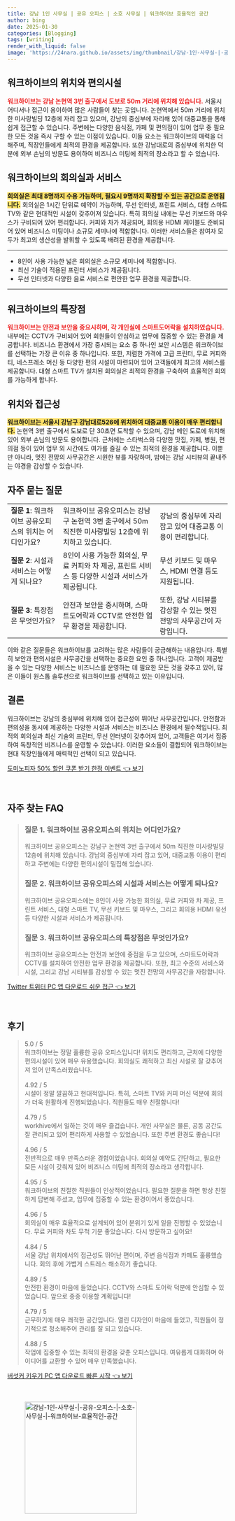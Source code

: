 ```yaml
---
title: 강남 1인 사무실 | 공유 오피스 | 소호 사무실 | 워크하이브 효율적인 공간
author: bing
date: 2025-01-30
categories: [Blogging]
tags: [writing]
render_with_liquid: false
image: 'https://24nara.github.io/assets/img/thumbnail/강남-1인-사무실-|-공유-오피스-|-소호-사무실-|-워크하이브-효율적인-공간.webp'
---
```



<h2 id='워크하이브의 위치와 편의시설'>워크하이브의 위치와 편의시설</h2>

<p><b><span style="color: #ee2323;">워크하이브는 강남 논현역 3번 출구에서 도보로 50m 거리에 위치해 있습니다.</span></b> 서울시 어디서나 접근이 용이하여 많은 사람들이 찾는 곳입니다. 논현역에서 50m 거리에 위치한 미사랑빌딩 12층에 자리 잡고 있으며, 강남의 중심부에 자리해 있어 대중교통을 통해 쉽게 접근할 수 있습니다. 주변에는 다양한 음식점, 카페 및 편의점이 있어 업무 중 필요한 모든 것을 즉시 구할 수 있는 이점이 있습니다. 이들 요소는 워크하이브의 매력을 더해주며, 직장인들에게 최적의 환경을 제공합니다. 또한 강남대로의 중심부에 위치한 덕분에 외부 손님의 방문도 용이하여 비즈니스 미팅에 최적의 장소라고 할 수 있습니다.</p>

<h2 id='워크하이브의 회의실과 서비스'>워크하이브의 회의실과 서비스</h2>

<p><b><span style="background-color: #ffe066;">회의실은 최대 8명까지 수용 가능하며, 필요시 9명까지 확장할 수 있는 공간으로 운영됩니다.</span></b> 회의실은 1시간 단위로 예약이 가능하며, 무선 인터넷, 프린트 서비스, 대형 스마트 TV와 같은 현대적인 시설이 갖추어져 있습니다. 특히 회의실 내에는 무선 키보드와 마우스가 구비되어 있어 편리합니다. 커피와 차가 제공되며, 회의용 HDMI 케이블도 준비되어 있어 비즈니스 미팅이나 소규모 세미나에 적합합니다. 이러한 서비스들은 참여자 모두가 최고의 생산성을 발휘할 수 있도록 배려된 환경을 제공합니다.</p>

<hr />

<ul>
    <li>8인이 사용 가능한 넓은 회의실은 소규모 세미나에 적합합니다.</li>
    <li>최신 기술이 적용된 프린터 서비스가 제공됩니다.</li>
    <li>무선 인터넷과 다양한 음료 서비스로 편안한 업무 환경을 제공합니다.</li>
</ul>

<hr />

<h2 id='워크하이브의 특장점'>워크하이브의 특장점</h2>

<p><b><span style="color: #ee2323;">워크하이브는 안전과 보안을 중요시하며, 각 개인실에 스마트도어락을 설치하였습니다.</span></b> 내부에는 CCTV가 구비되어 있어 회원들이 안심하고 업무에 집중할 수 있는 환경을 제공합니다. 비즈니스 환경에서 가장 중시되는 요소 중 하나인 보안 시스템은 워크하이브를 선택하는 가장 큰 이유 중 하나입니다. 또한, 저렴한 가격에 고급 프린터, 무료 커피와 티, 네스프레소 머신 등 다양한 편의 시설이 마련되어 있어 고객들에게 최고의 서비스를 제공합니다. 대형 스마트 TV가 설치된 회의실은 최적의 환경을 구축하여 효율적인 회의를 가능하게 합니다.</p>

<h2 id='위치와 접근성'>위치와 접근성</h2>

<p><b><span style="background-color: #ffe066;">워크하이브는 서울시 강남구 강남대로526에 위치하여 대중교통 이용이 매우 편리합니다.</span></b> 논현역 3번 출구에서 도보로 단 30초면 도착할 수 있으며, 강남 메인 도로에 위치해 있어 외부 손님의 방문도 용이합니다. 근처에는 스타벅스와 다양한 맛집, 카페, 병원, 편의점 등이 있어 업무 외 시간에도 여가를 즐길 수 있는 최적의 환경을 제공합니다. 이뿐만 아니라, 멋진 전망의 사무공간은 시원한 뷰를 자랑하며, 밤에는 강남 시티뷰의 끝내주는 야경을 감상할 수 있습니다.</p>

<h2 id='자주 묻는 질문'>자주 묻는 질문</h2>

<table>
    <tr>
        <td><b>질문 1</b>: 워크하이브 공유오피스의 위치는 어디인가요?</td>
        <td>워크하이브 공유오피스는 강남구 논현역 3번 출구에서 50m 직진한 미사랑빌딩 12층에 위치하고 있습니다.</td>
        <td>강남의 중심부에 자리 잡고 있어 대중교통 이용이 편리합니다.</td>
    </tr>
    <tr>
        <td><b>질문 2</b>: 시설과 서비스는 어떻게 되나요?</td>
        <td>8인이 사용 가능한 회의실, 무료 커피와 차 제공, 프린트 서비스 등 다양한 시설과 서비스가 제공됩니다.</td>
        <td>무선 키보드 및 마우스, HDMI 연결 등도 지원됩니다.</td>
    </tr>
    <tr>
        <td><b>질문 3</b>: 특장점은 무엇인가요?</td>
        <td>안전과 보안을 중시하며, 스마트도어락과 CCTV로 안전한 업무 환경을 제공합니다.</td>
        <td>또한, 강남 시티뷰를 감상할 수 있는 멋진 전망의 사무공간이 자랑입니다.</td>
    </tr>
</table>

<p>이와 같은 질문들은 워크하이브를 고려하는 많은 사람들이 궁금해하는 내용입니다. 특별히 보안과 편의시설은 사무공간을 선택하는 중요한 요인 중 하나입니다. 고객이 제공받을 수 있는 다양한 서비스는 비즈니스를 운영하는 데 필요한 모든 것을 갖추고 있어, 많은 이들이 원스톱 솔루션으로 워크하이브를 선택하고 있는 이유입니다.</p>

<h2 id='결론'>결론</h2>

<p>워크하이브는 강남의 중심부에 위치해 있어 접근성이 뛰어난 사무공간입니다. 안전함과 편의성을 동시에 제공하는 다양한 시설과 서비스는 비즈니스 환경에서 필수적입니다. 최적의 회의실과 최신 기술의 프린터, 무선 인터넷이 갖추어져 있어, 고객들은 여기서 집중하여 독창적인 비즈니스를 운영할 수 있습니다. 이러한 요소들이 결합되어 워크하이브는 현대 직장인들에게 매력적인 선택이 되고 있습니다.</p>


<p><a class="click-button" title="도미노피자 50% 할인 쿠폰 받기 한정 이벤트" href="https://24nara.github.io/posts/%EB%8F%84%EB%AF%B8%EB%85%B8%ED%94%BC%EC%9E%90-50-%ED%95%A0%EC%9D%B8-%EC%BF%A0%ED%8F%B0-%EB%B0%9B%EA%B8%B0-%ED%95%9C%EC%A0%95-%EC%9D%B4%EB%B2%A4%ED%8A%B8/" rel="dofollow">도미노피자 50% 할인 쿠폰 받기 한정 이벤트 👈 보기</a></p><br>
<h2 id='자주_찾는_FAQ'>자주 찾는 FAQ</h2>
<div itemscope="" itemtype="https://schema.org/FAQPage"> 
<blockquote> 
<div itemscope="" itemprop="mainEntity" itemtype="https://schema.org/Question"> 
<h3 itemprop="name">질문 1. 워크하이브 공유오피스의 위치는 어디인가요?</h3> 
<div itemscope="" itemprop="acceptedAnswer" itemtype="https://schema.org/Answer"> 
<span itemprop="text"> 
<p>워크하이브 공유오피스는 강남구 논현역 3번 출구에서 50m 직진한 미사랑빌딩 12층에 위치해 있습니다. 강남의 중심부에 자리 잡고 있어, 대중교통 이용이 편리하고 주변에는 다양한 편의시설이 밀집해 있습니다.</p> 
</span> 
</div> 
</div> 
<div itemscope="" itemprop="mainEntity" itemtype="https://schema.org/Question"> 
<h3 itemprop="name">질문 2. 워크하이브 공유오피스의 시설과 서비스는 어떻게 되나요?</h3> 
<div itemscope="" itemprop="acceptedAnswer" itemtype="https://schema.org/Answer"> 
<span itemprop="text"> 
<p>워크하이브 공유오피스에는 8인이 사용 가능한 회의실, 무료 커피와 차 제공, 프린트 서비스, 대형 스마트 TV, 무선 키보드 및 마우스, 그리고 회의용 HDMI 유선 등 다양한 시설과 서비스가 제공됩니다.</p> 
</span> 
</div> 
</div> 
<div itemscope="" itemprop="mainEntity" itemtype="https://schema.org/Question"> 
<h3 itemprop="name">질문 3. 워크하이브 공유오피스의 특장점은 무엇인가요?</h3> 
<div itemscope="" itemprop="acceptedAnswer" itemtype="https://schema.org/Answer"> 
<span itemprop="text"> 
<p>워크하이브 공유오피스는 안전과 보안에 중점을 두고 있으며, 스마트도어락과 CCTV를 설치하여 안전한 업무 환경을 제공합니다. 또한, 최고 수준의 서비스와 시설, 그리고 강남 시티뷰를 감상할 수 있는 멋진 전망의 사무공간을 자랑합니다.</p> 
</span> 
</div> 
</div> 
</blockquote> 
</div>
<p><a class="click-button" title="Twitter 트위터 PC 앱 다운로드 쉬운 접근" href="https://24nara.github.io/posts/Twitter-%ED%8A%B8%EC%9C%84%ED%84%B0-PC-%EC%95%B1-%EB%8B%A4%EC%9A%B4%EB%A1%9C%EB%93%9C-%EC%89%AC%EC%9A%B4-%EC%A0%91%EA%B7%BC/" rel="dofollow">Twitter 트위터 PC 앱 다운로드 쉬운 접근 👈 보기</a></p><br>
<h2 id='후기'>후기</h2>
<div itemscope itemtype="https://schema.org/Product">
  <blockquote>
  <div itemprop="review" itemscope itemtype="https://schema.org/Review">
      <div itemprop="reviewRating" itemscope itemtype="https://schema.org/Rating"> <span itemprop="ratingValue">5.0</span> / <span itemprop="bestRating">5</span> </div>
      <span itemprop="reviewBody">워크하이브는 정말 훌륭한 공유 오피스입니다! 위치도 편리하고, 근처에 다양한 편의시설이 있어 매우 유용했습니다. 회의실도 쾌적하고 최신 시설로 잘 갖추어져 있어 만족스러웠습니다.</span>
  </div>
  <br>
  <div itemprop="review" itemscope itemtype="https://schema.org/Review">
      <div itemprop="reviewRating" itemscope itemtype="https://schema.org/Rating"> <span itemprop="ratingValue">4.92</span> / <span itemprop="bestRating">5</span> </div>
      <span itemprop="reviewBody">시설이 정말 깔끔하고 현대적입니다. 특히, 스마트 TV와 커피 머신 덕분에 회의가 더욱 원활하게 진행되었습니다. 직원들도 매우 친절합니다!</span>
  </div>
  <br>
  <div itemprop="review" itemscope itemtype="https://schema.org/Review">
      <div itemprop="reviewRating" itemscope itemtype="https://schema.org/Rating"> <span itemprop="ratingValue">4.79</span> / <span itemprop="bestRating">5</span> </div>
      <span itemprop="reviewBody">workhive에서 일하는 것이 매우 즐겁습니다. 개인 사무실은 물론, 공동 공간도 잘 관리되고 있어 편리하게 사용할 수 있었습니다. 또한 주변 환경도 좋습니다!</span>
  </div>
  <br>
  <div itemprop="review" itemscope itemtype="https://schema.org/Review">
      <div itemprop="reviewRating" itemscope itemtype="https://schema.org/Rating"> <span itemprop="ratingValue">4.96</span> / <span itemprop="bestRating">5</span> </div>
      <span itemprop="reviewBody">전반적으로 매우 만족스러운 경험이었습니다. 회의실 예약도 간단하고, 필요한 모든 시설이 갖춰져 있어 비즈니스 미팅에 최적의 장소라고 생각합니다.</span>
  </div>
  <br>
  <div itemprop="review" itemscope itemtype="https://schema.org/Review">
      <div itemprop="reviewRating" itemscope itemtype="https://schema.org/Rating"> <span itemprop="ratingValue">4.95</span> / <span itemprop="bestRating">5</span> </div>
      <span itemprop="reviewBody">워크하이브의 친절한 직원들이 인상적이었습니다. 필요한 질문을 하면 항상 친절하게 답변해 주셨고, 업무에 집중할 수 있는 환경이어서 좋았습니다.</span>
  </div>
  <br>
  <div itemprop="review" itemscope itemtype="https://schema.org/Review">
      <div itemprop="reviewRating" itemscope itemtype="https://schema.org/Rating"> <span itemprop="ratingValue">4.96</span> / <span itemprop="bestRating">5</span> </div>
      <span itemprop="reviewBody">회의실이 매우 효율적으로 설계되어 있어 분위기 있게 일을 진행할 수 있었습니다. 무료 커피와 차도 무척 기분 좋았습니다. 다시 방문하고 싶어요!</span>
  </div>
  <br>
  <div itemprop="review" itemscope itemtype="https://schema.org/Review">
      <div itemprop="reviewRating" itemscope itemtype="https://schema.org/Rating"> <span itemprop="ratingValue">4.84</span> / <span itemprop="bestRating">5</span> </div>
      <span itemprop="reviewBody">서울 강남 위치에서의 접근성도 뛰어난 편이며, 주변 음식점과 카페도 훌륭했습니다. 회의 후에 가볍게 스트레스 해소하기 좋습니다.</span>
  </div>
  <br>
  <div itemprop="review" itemscope itemtype="https://schema.org/Review">
      <div itemprop="reviewRating" itemscope itemtype="https://schema.org/Rating"> <span itemprop="ratingValue">4.89</span> / <span itemprop="bestRating">5</span> </div>
      <span itemprop="reviewBody">안전한 환경이 마음에 들었습니다. CCTV와 스마트 도어락 덕분에 안심할 수 있었습니다. 앞으로 종종 이용할 계획입니다!</span>
  </div>
  <br>
  <div itemprop="review" itemscope itemtype="https://schema.org/Review">
      <div itemprop="reviewRating" itemscope itemtype="https://schema.org/Rating"> <span itemprop="ratingValue">4.79</span> / <span itemprop="bestRating">5</span> </div>
      <span itemprop="reviewBody">근무하기에 매우 쾌적한 공간입니다. 열린 디자인이 마음에 들었고, 직원들이 정기적으로 청소해주어 관리를 잘 되고 있습니다.</span>
  </div>
  <br>
  <div itemprop="review" itemscope itemtype="https://schema.org/Review">
      <div itemprop="reviewRating" itemscope itemtype="https://schema.org/Rating"> <span itemprop="ratingValue">4.88</span> / <span itemprop="bestRating">5</span> </div>
      <span itemprop="reviewBody">작업에 집중할 수 있는 최적의 환경을 갖춘 오피스입니다. 여유롭게 대화하며 아이디어를 교환할 수 있어 매우 만족했습니다.</span>
  </div>
  </blockquote>
</div>
<p><a class="click-button" title="버섯커 키우기 PC 앱 다운로드 빠른 시작" href="https://24nara.github.io/posts/%EB%B2%84%EC%84%AF%EC%BB%A4-%ED%82%A4%EC%9A%B0%EA%B8%B0-PC-%EC%95%B1-%EB%8B%A4%EC%9A%B4%EB%A1%9C%EB%93%9C-%EB%B9%A0%EB%A5%B8-%EC%8B%9C%EC%9E%91/" rel="dofollow">버섯커 키우기 PC 앱 다운로드 빠른 시작 👈 보기</a></p><br>
<figure class="image"><img src="https://24nara.github.io/assets/img/thumbnail/강남-1인-사무실-|-공유-오피스-|-소호-사무실-|-워크하이브-효율적인-공간.webp" alt="강남-1인-사무실-|-공유-오피스-|-소호-사무실-|-워크하이브-효율적인-공간" width="256" height="256"></figure>